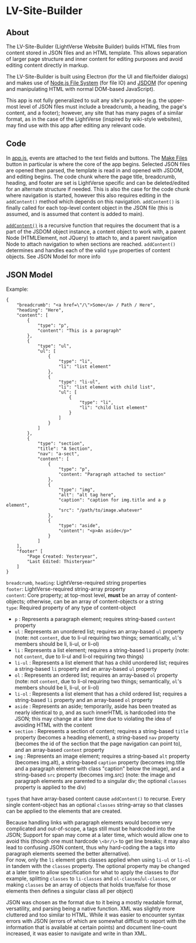 # LV-Site-Builder
## About
The LV-Site-Builder (LightVerse Website Builder) builds HTML files from content stored in JSON files and an HTML template. This allows separation of larger page structure and inner content for editing purposes and avoid editing content directly in markup.

The LV-Site-Builder is built using Electron (for the UI and file/folder dialogs) and makes use of [Node.js File System](https://www.w3schools.com/nodejs/nodejs_filesystem.asp) (for file IO) and [JSDOM](https://github.com/jsdom/jsdom) (for opening and manipulating HTML with normal DOM-based JavaScript).

This app is not fully generalized to suit any site's purpose (e.g. the upper-most level of JSON files must include a breadcrumb, a heading, the page's content, and a footer); however, any site that has many pages of a similar format, as in the case of the LightVerse (inspired by wiki-style websites), may find use with this app after editing any relevant code.

## Code
In [app.js](src/script/app.js), events are attached to the text fields and buttons. The [Make Files](src/script/app.js#L30) button in particular is where the core of the app begins. Selected JSON files are opened then parsed, the template is read in and opened with JSDOM, and editing begins. The code chunk where the page title, breadcrumb, heading, and footer are set is LightVerse specific and can be deleted/edited for an alternate structure if needed. This is also the case for the code chunk where navigation is started, however this also requires editing in the `addContent()` method which depends on this navigation. `addContent()` is finally called for each top-level content object in the JSON file (this is assumed, and is assumed that content is added to main).

[`addContent()`](src/script/app.js#L121) is a recursive function that requires the document that is a part of the JSDOM object instance, a content object to work with, a parent Node (HTMLElement, not JQuery) to attach to, and a parent navigation Node to attach navigation to when sections are reached. `addContent()` determines and handles each of the valid `type` properties of content objects. See JSON Model for more info

## JSON Model
Example:  
```
{
	"breadcrumb": "<a href=\"/\">Some</a> / Path / Here",
	"heading": "Here",
	"content": [
		{
			"type": "p",
			"content": "This is a paragraph"
		},
		{
			"type": "ul",
			"ul": [
				{
					"type": "li",
					"li": "list element"
				},
				{
					"type": "li-ul",
					"li": "list element with child list",
					"ul": [
						{
							"type": "li",
							"li": "child list element"
						}
					]
				}
			]
		},
		{
			"type": "section",
			"title": "A Section",
			"nav": "a-sect",
			"content": [
				{
					"type": "p",
					"content: "Paragraph attached to section"
				},
				{
					"type": "img",
					"alt": "alt tag here",
					"caption": "caption for img.title and a p element",
					"src": "/path/to/image.whatever"
				},
				{
					"type": "aside",
					"content": "<p>An aside</p>"
				}
			]
	],
	"footer" [
		"Page Created: Yesteryear",
		"Last Edited: Thisteryear"
	]
}
```

`breadcrumb`, `heading`: LightVerse-required string properties  
`footer`: LightVerse-required string-array property  
`content`: Core property; at top-most level, **must** be an array of content-objects; otherwise, can be an array of content-objects or a string  
`type`: Required property of any type of content-object  
- `p` : Represents a paragraph element; requires string-based `content` property
- `ul` : Represents an unordered list; requires an array-based `ul` property (note: not `content`, due to li-ul requiring two things; semantically, `ul`'s members should be li, li-ul, or li-ol)
- `li` : Represents a list element; requires a string-based `li` property (note: not `content`, due to li-ul and li-ol requiring two things)
- `li-ul` : Represents a list element that has a child unordered list; requires a string-based `li` property and an array-based `ul` property
- `ol` : Represents an ordered list; requires an array-based `ol` property (note: not `content`, due to li-ol requiring two things; semantically, `ol`'s members should be li, li-ul, or li-ol)
- `li-ol` : Represents a list element that has a child ordered list; requires a string-based `li` property and an array-based `ol` property
- `aside` : Represents an aside; temporarily, aside has been treated as nearly identical to p, and as such innerHTML is hardcoded into the JSON; this may change at a later time due to violating the idea of avoiding HTML with the content
- `section` : Represents a section of content; requires a string-based `title` property (becomes a heading element), a string-based `nav` property (becomes the id of the section that the page navigation can point to), and an array-based `content` property
- `img` : Represents an image element; requires a string-based `alt` property (becomes img.alt), a string-based `caption` property (becomes img.title and a paragraph element with class "caption" below the image), and a string-based `src` property (becomes img.src) (note: the image and paragraph elements are parented to a singular div; the optional `classes` property is applied to the div)

`type`s that have array-based content cause `addContent()` to recurse. Every single content-object has an optional `classes` string-array so that classes can be applied to the elements that are created.

Because handling links with paragraph elements would become very complicated and out-of-scope, a tags still must be hardcoded into the JSON; Support for span may come at a later time, which would allow one to avoid this (though one must hardcode `\<br/\>` to get line breaks; it may also lead to confusing JSON content, thus why hard-coding the a tags into paragraph elements seemed the better alternative).  
For now, only the `li` element gets classes applied when using `li-ul` or `li-ol` in tandem with the `classes` property. The optional property may be changed at a later time to allow specification for what to apply the classes to (for example, splitting `classes` to `li-classes` and `ol-classes`/`ul-classes`, or making `classes` be an array of objects that holds true/false for those elements then defines a singular class all per object)

JSON was chosen as the format due to it being a mostly readable format, versatility, and parsing being a native function. XML was slightly more cluttered and too similar to HTML. While it was easier to encounter syntax errors with JSON (errors of which are somewhat difficult to report with the information that is available at certain points) and document line-count increased, it was easier to navigate and write in than XML.
